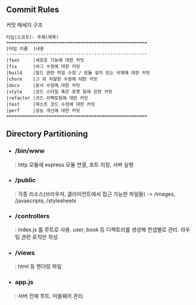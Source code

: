 ## Commit Rules
 커밋 메세지 구조
```
타입(스코프): 주제(제목)
=====================================================
|타입 이름  |내용                                       
-----------------------------------------------------
|feat     |새로운 기능에 대한 커밋                         
|fix      |버그 수정에 대한 커밋
|build    |빌드 관련 파일 수정 / 모듈 설치 또는 삭제에 대한 커밋
|chore    |그 외 자잘한 수정에 대한 커밋
|docs     |문서 수정에 대한 커밋
|style    |코드 스타일 혹은 포맷 등에 관한 커밋
|refactor |코드 리팩토링에 대한 커밋
|test     |테스트 코드 수정에 대한 커밋
|perf     |성능 개선에 대한 커밋
=====================================================
``` 

## Directory Partitioning
+ ### /bin/www  <br/>
  : http 모듈에 express 모듈 연결, 포트 지정, 서버 실행
+ ### /public  <br/>
  : 각종 리소스(브라우저, 클라이언트에서 접근 가능한 파일들) -> /images, /javascripts, /stylesheets
+ ### /controllers  <br/>
  : index.js 를 루트로 사용. user, book 등 디렉토리를 생성해 컨셉별로 관리. 라우팅 관련 로직만 작성.
+ ### /views <br/>
  : html 등 렌더링 파일
+ ### app.js <br/>
  : 서버 전체 루트. 미들웨어 관리.
